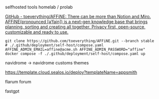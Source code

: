 selfhosted tools homelab / prolab

[GitHub - toeverything/AFFiNE: There can be more than Notion and Miro. AFFiNE(pronounced [ə‘fain]) is a next-gen knowledge base that brings planning, sorting and creating all together. Privacy first, open-source, customizable and ready to use.](https://github.com/toeverything/AFFiNE)

```
git clone https://github.com/toeverything/AFFiNE.git --branch stable
# ./.github/deployment/self-host/compose.yaml
AFFINE_ADMIN_EMAIL=affine@acme.sh AFFINE_ADMIN_PASSWORD="affine" docker compose -f ./.github/deployment/self-host/compose.yaml up
```

navidrome → navidrome customs themes 

https://template.cloud.sealos.io/deploy?templateName=appsmith

flarum forum

fastgpt
